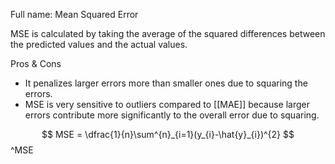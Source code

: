 Full name: Mean Squared Error

MSE is calculated by taking the average of the squared differences between the predicted values and the actual values.

Pros & Cons
- It penalizes larger errors more than smaller ones due to squaring the errors.
- MSE is very sensitive to outliers compared to [[MAE]] because larger errors contribute more significantly to the overall error due to squaring.

$$
MSE = \dfrac{1}{n}\sum^{n}_{i=1}(y_{i}-\hat{y}_{i})^{2}
$$
^MSE